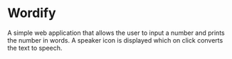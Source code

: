 # Wordify
A simple web application that allows the user to input a number and prints the number in words. A speaker icon is displayed which on click converts the text to speech.
